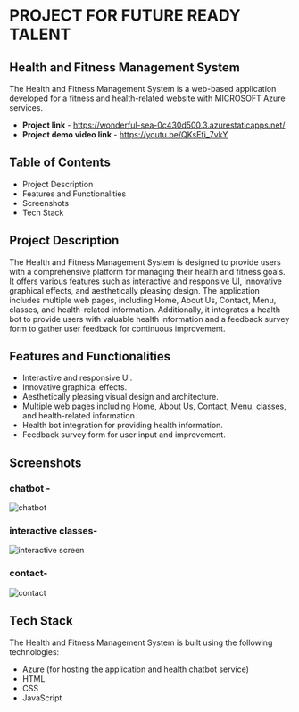 # PROJECT FOR FUTURE READY TALENT 



## Health and Fitness Management System
The Health and Fitness Management System is a web-based application developed for a fitness and health-related website with MICROSOFT Azure services.


- **Project link** - https://wonderful-sea-0c430d500.3.azurestaticapps.net/
- **Project demo video link** - https://youtu.be/QKsEfi_7vkY


## Table of Contents
- Project Description
- Features and Functionalities
- Screenshots
- Tech Stack

## Project Description
The Health and Fitness Management System is designed to provide users with a comprehensive platform for managing their health and fitness goals. It offers various features such as interactive and responsive UI, innovative graphical effects, and aesthetically pleasing design. The application includes multiple web pages, including Home, About Us, Contact, Menu, classes, and health-related information. Additionally, it integrates a health bot to provide users with valuable health information and a feedback survey form to gather user feedback for continuous improvement.


## Features and Functionalities
- Interactive and responsive UI.
- Innovative graphical effects.
- Aesthetically pleasing visual design and architecture.
- Multiple web pages including Home, About Us, Contact, Menu, classes, and health-related information.
- Health bot integration for providing health information.
- Feedback survey form for user input and improvement.

## Screenshots

### chatbot -

![chatbot](https://github.com/ganngadhar/frt-project/assets/113750852/be7b5366-e399-4e04-844b-bc311333b490)


### interactive classes-

![interactive screen](https://github.com/ganngadhar/frt-project/assets/113750852/47264a08-e66a-4913-ab5c-e396ed64e5db)


### contact-

![contact](https://github.com/ganngadhar/frt-project/assets/113750852/138ec14f-7d8b-4f2d-b11a-18c93e511847)


## Tech Stack

The Health and Fitness Management System is built using the following technologies:

- Azure (for hosting the application and health chatbot service)
- HTML
- CSS
- JavaScript
